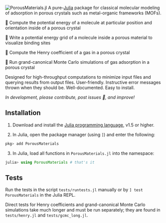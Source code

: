 ![PorousMaterials.jl](assets/PMlogo.png)
A pure-[Julia](https://julialang.org/) package for classical molecular modeling of adsorption in porous crystals such as metal-organic frameworks (MOFs).

🔨 Compute the potential energy of a molecule at particular position and orientation inside of a porous crystal

🔨 Write a potential energy grid of a molecule inside a porous material to visualize binding sites

🔨 Compute the Henry coefficient of a gas in a porous crystal

🔨 Run grand-canonical Monte Carlo simulations of gas adsorption in a porous crystal

Designed for high-throughput computations to minimize input files and querying results from output files. User-friendly. Instructive error messages thrown when they should be. Well-documented. Easy to install.

*In development, please contribute, post issues 🐛, and improve!*

## Installation

1. Download and install the [Julia programming language](https://julialang.org/), v1.5 or higher.

2. In Julia, open the package manager (using `]`) and enter the following:

```julia
pkg> add PorousMaterials
```

3. In Julia, load all functions in `PorousMaterials.jl` into the namespace:

```julia
julia> using PorousMaterials # that's it
```

## Tests
Run the tests in the script `tests/runtests.jl` manually or by `] test PorousMaterials` in the Julia REPL.

Direct tests for Henry coefficients and grand-canonical Monte Carlo simulations take much longer and must be run separately; they are found in `tests/henry.jl` and `tests/gcmc_long.jl`.
